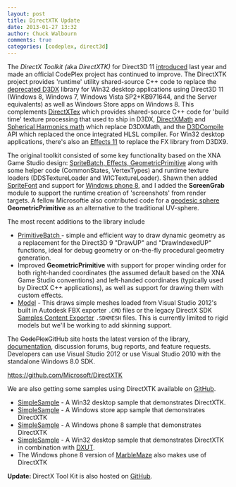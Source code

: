 ```yaml
---
layout: post
title: DirectXTK Update
date: 2013-01-27 13:32
author: Chuck Walbourn
comments: true
categories: [codeplex, direct3d]
---
```

The <em>DirectX Toolkit (</em>aka<em> DirectXTK)</em> for Direct3D 11 <a href="https://walbourn.github.io/directxtk/">introduced</a> last year and made an official CodePlex project has continued to improve. The DirectXTK project provides 'runtime' utility shared-source C++ code to replace the <a href="https://walbourn.github.io/where-is-the-directx-sdk/">deprecated D3DX</a> library for Win32 desktop applications using Direct3D 11 (Windows 8, Windows 7, Windows Vista SP2+KB971644, and the Server equivalents) as well as Windows Store apps on Windows 8. This complements <a href="https://walbourn.github.io/directxtex/">DirectXTex</a> which provides shared-source C++ code for 'build time' texture processing that used to ship in D3DX, <a href="https://walbourn.github.io/introducing-directxmath/">DirectXMath</a> and <a href="https://walbourn.github.io/spherical-harmonics-math/">Spherical Harmonics math</a> which replace D3DXMath, and the <a href="https://walbourn.github.io/hlsl-fxc-and-d3dcompile/">D3DCompile</a> API which replaced the once integrated HLSL compiler. For Win32 desktop applications, there's also an <a href="http://go.microsoft.com/fwlink/p/?LinkId=271568">Effects 11</a> to replace the FX library from D3DX9.
<!--more-->

The original toolkit consisted of some key functionality based on the XNA Game Studio design: <a href="http://www.shawnhargreaves.com/blog/spritebatch-and-basiceffect-for-c-direct3d-11.html">SpriteBatch, Effects, GeometricPrimitive</a> along with some helper code (CommonStates, VertexTypes) and runtime texture loaders (DDSTextureLoader and WICTextureLoader). Shawn then added <a href="http://www.shawnhargreaves.com/blog/directxtk-now-includes-spritefont.html">SpriteFont</a> and support for <a href="http://www.shawnhargreaves.com/blog/directx-tool-kit-now-supports-windows-phone-8.html">Windows phone 8</a>, and I added the <strong>ScreenGrab</strong> module to support the runtime creation of 'screenshots' from render targets. A fellow Microsoftie also contributed code for a <a href="http://www.shawnhargreaves.com/blog/directxtk-october-2012-release.html">geodesic sphere</a> <strong>GeometricPrimitive</strong> as an alternative to the traditional UV-sphere.

The most recent additions to the library include

<ul>
<li><a href="http://www.shawnhargreaves.com/blog/directxtk-primitivebatch-helper-makes-it-easy-to-draw-user-primitives-with-d3d11.html">PrimitiveBatch </a>- simple and efficient way to draw dynamic geometry as a replacement for the Direct3D 9 "DrawUP" and "DrawIndexedUP" functions, ideal for debug geometry or on-the-fly procedural geometry generation.</li>
<li>Improved <strong>GeometricPrimitive</strong> with support for proper winding order for both right-handed coordinates (the assumed default based on the XNA Game Studio conventions) and left-handed coordinates (typically used by DirectX C++ applications), as well as support for drawing them with custom effects.</li>
<li><a href="https://github.com/Microsoft/DirectXTK/wiki/Model">Model</a> - This draws simple meshes loaded from Visual Studio 2012's built in Autodesk FBX exporter <code>.CMO</code> files or the legacy DirectX SDK <a href="https://walbourn.github.io/samples-content-exporter-update/">Samples Content Exporter</a> <code>.SDKMESH</code> files. This is currently limited to rigid models but we'll be working to add skinning support.</li>
</ul>

The <strike>CodePlex</strike>GitHub site hosts the latest version of the library, <a href="https://github.com/Microsoft/DirectXTK/wiki">documentation</a>, discussion forums, bug reports, and feature requests. Developers can use Visual Studio 2012 or use Visual Studio 2010 with the standalone Windows 8.0 SDK.

<a href="https://github.com/Microsoft/DirectXTK">https://github.com/Microsoft/DirectXTK</a>

We are also getting some samples using DirectXTK available on <a href="https://github.com/walbourn/directxtk-samples">GitHub</a>.

<ul>
<li><a href="http://code.msdn.microsoft.com/DirectXTK-Simple-Win32-23db418a">SimpleSample</a> - A Win32 desktop sample that demonstrates DirectXTK.</li>
<li><a href="http://code.msdn.microsoft.com/DirectXTK-Simple-Sample-608bc274">SimpleSample</a> - A Windows store app sample that demonstrates DirectXTK</li>
<li><a href="http://code.msdn.microsoft.com/DirectXTK-Simple-Windows-80e6b591">SimpleSample</a> - A Windows phone 8 sample that demonstrates DirectXTK</li>
<li><a href="http://code.msdn.microsoft.com/DXUTDirectXTK-Simple-Win32-9cf797e9">SimpleSample</a> - A Win32 desktop sample that demonstrates DirectXTK in combination with <a href="https://walbourn.github.io/dxut-for-win32-desktop-update/">DXUT</a>.</li>
<li>The Windows phone 8 version of <a href="http://code.msdn.microsoft.com/Marble-Maze-sample-for-c9f3706b">MarbleMaze</a> also makes use of DirectXTK</li>
</ul>

<strong>Update: </strong>DirectX Tool Kit is also hosted on <a href="https://github.com/Microsoft/DirectXTK">GitHub</a>.
